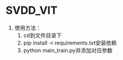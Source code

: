 # SVDD_VIT
1. 使用方法：
   1. cd到文件目录下
   2. pip install -r requirements.txt安装依赖
   3. python main_train.py并添加对应参数